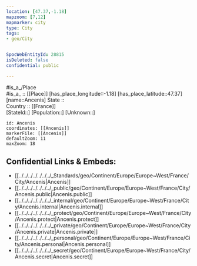 ```yaml
---
location: [47.37,-1.18] 
mapzoom: [7,12] 
mapmarker: city 
type: City
tags:
- geo/City


SpocWebEntityId: 28815
isDeleted: false
confidential: public

---
```

#is_a_/Place  
#is_a_ :: [[Place]] 
[has_place_longitude::-1.18] 
[has_place_latitude::47.37] 
[name::Ancenis] 
State ::  
Country :: [[France]]  
[StateId::] 
[Population::] 
[Unknown::] 


```leaflet
id: Ancenis
coordinates: [[Ancenis]] 
markerFile: [[Ancenis]] 
defaultZoom: 11 
maxZoom: 18
```


## Confidential Links & Embeds: 
- [[../../../../../../../_Standards/geo/Continent/Europe/Europe~West/France/City/Ancenis|Ancenis]] 
- [[../../../../../../../_public/geo/Continent/Europe/Europe~West/France/City/Ancenis.public|Ancenis.public]] 
- [[../../../../../../../_internal/geo/Continent/Europe/Europe~West/France/City/Ancenis.internal|Ancenis.internal]] 
- [[../../../../../../../_protect/geo/Continent/Europe/Europe~West/France/City/Ancenis.protect|Ancenis.protect]] 
- [[../../../../../../../_private/geo/Continent/Europe/Europe~West/France/City/Ancenis.private|Ancenis.private]] 
- [[../../../../../../../_personal/geo/Continent/Europe/Europe~West/France/City/Ancenis.personal|Ancenis.personal]] 
- [[../../../../../../../_secret/geo/Continent/Europe/Europe~West/France/City/Ancenis.secret|Ancenis.secret]] 
